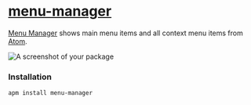 # [menu-manager](https://github.com/jerone/menu-manager)

[Menu Manager](https://atom.io/packages/menu-manager) shows main menu items and all context menu items from [Atom](https://atom.io).

![A screenshot of your package](https://raw.githubusercontent.com/jerone/menu-manager/master/screenshot.gif)

### Installation

```
apm install menu-manager
```
